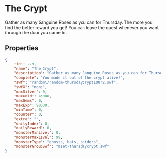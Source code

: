 # The Crypt

Gather as many Sanguine Roses as you can for Thursday. The more you find the better reward you get! You can leave the quest whenever you want through the door you came in.

## Properties

```json
{
    "id": 279,
    "name": "The Crypt",
    "description": "Gather as many Sanguine Roses as you can for Thursday. The more you find the better reward you get! You can leave the quest whenever you want through the door you came in.",
    "complete": "You made it out of the crypt alive!",
    "swf": "random\/random-thursdaycrypt100r2.swf",
    "swfX": "none",
    "maxSilver": 0,
    "maxGold": 45000,
    "maxGems": 0,
    "maxExp": 90000,
    "minTime": 0,
    "counter": 0,
    "extra": "",
    "dailyIndex": 0,
    "dailyReward": 0,
    "monsterMinLevel": 0,
    "monsterMaxLevel": 99,
    "monsterType": "ghosts, bats, spiders",
    "monsterGroupSwf": "mset-thursdaycrypt.swf"
}
```

